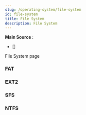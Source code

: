 ```yaml
---
slug: /operating-system/file-system
id: file-system
title: File System
description: File System
---
```


**Main Source :**

- [] 

File System page

### FAT

### EXT2

### SFS

### NTFS
